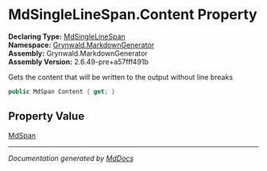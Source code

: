 ﻿<!--  
  <auto-generated>   
    The contents of this file were generated by a tool.  
    Changes to this file may be list if the file is regenerated  
  </auto-generated>   
-->

# MdSingleLineSpan.Content Property

**Declaring Type:** [MdSingleLineSpan](../index.md)  
**Namespace:** [Grynwald.MarkdownGenerator](../../index.md)  
**Assembly:** Grynwald.MarkdownGenerator  
**Assembly Version:** 2.6.49\-pre+a57fff491b

Gets the content that will be written to the output without line breaks

```csharp
public MdSpan Content { get; }
```

## Property Value

[MdSpan](../../MdSpan/index.md)

___

*Documentation generated by [MdDocs](https://github.com/ap0llo/mddocs)*
